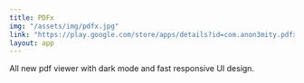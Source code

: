 ```yaml
---
title: PDFx
img: "/assets/img/pdfx.jpg"
link: "https://play.google.com/store/apps/details?id=com.anon3mity.pdfx"
layout: app
---
```

All new pdf viewer with dark mode and fast responsive UI design.
